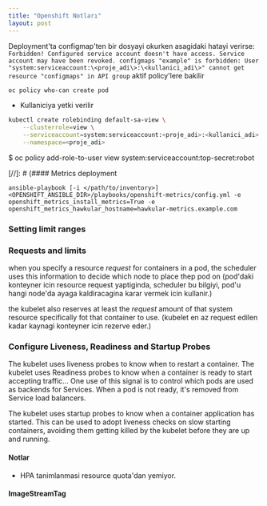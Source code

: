```yaml
---
title: "Openshift Notları"
layout: post
---
```


Deployment'ta configmap'ten bir dosyayi okurken asagidaki hatayi verirse:
`Forbidden! Configured service account doesn't have access. Service account may have been revoked. configmaps "example" is forbidden: User "system:serviceaccount:\<proje_adi\>:\<kullanici_adi\>" cannot get resource "configmaps" in API group`
aktif policy'lere bakilir

```bash
oc policy who-can create pod
``` 

* Kullaniciya yetki verilir

```bash
kubectl create rolebinding default-sa-view \
    --clusterrole=view \
    --serviceaccount=system:serviceaccount:<proje_adi>:<kullanici_adi> \
    --namespace=<proje_adi>
```
$ oc policy add-role-to-user view system:serviceaccount:top-secret:robot

[//]: # (#### Metrics deployment
```ansible
ansible-playbook [-i </path/to/inventory>] <OPENSHIFT_ANSIBLE_DIR>/playbooks/openshift-metrics/config.yml -e openshift_metrics_install_metrics=True -e openshift_metrics_hawkular_hostname=hawkular-metrics.example.com
``` 
### Setting limit ranges


### Requests and limits 

when you specify a resource *request* for containers in a pod, the scheduler
uses this information to decide which node to place thep pod on
(pod'daki konteyner icin resource request yaptiginda, scheduler bu bilgiyi, pod'u hangi
node'da ayaga kaldiracagina karar vermek icin kullanir.)

the kubelet also reserves at least the  *request* amount of that system
resource specifically fot that container to use. (kubelet en az request edilen kadar
kaynagi konteyner icin rezerve eder.)

### Configure Liveness, Readiness and Startup Probes

The kubelet uses liveness probes to know when to restart a container.
The kubelet uses Readiness probes to know when a container is ready to start
accepting traffic... One use of this signal is to control which pods are used
as backends for Services. When a pod is not ready, it's removed from Service
load balancers.

The kubelet uses startup probes to know when a container application has
started. This can be used to adopt liveness checks on slow starting containers,
avoiding them getting killed by the kubelet before they are up and running.

#### Notlar

*  HPA tanimlanmasi resource quota'dan yemiyor.

#### ImageStreamTag

